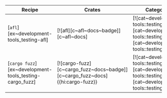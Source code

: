 | Recipe | Crates | Categories |
|--------|--------|------------|
| [`afl`][ex~development-tools_testing-afl] | [![afl][c~afl~docs~badge]][c~afl~docs] | [![cat~development-tools::testing][cat~development-tools::testing~badge]][cat~development-tools::testing] |
| [`cargo fuzz`][ex~development-tools_testing-cargo_fuzz] | [![cargo-fuzz][c~cargo_fuzz~docs~badge]][c~cargo_fuzz~docs]{{hi:cargo-fuzz}} | [![cat~development-tools::testing][cat~development-tools::testing~badge]][cat~development-tools::testing] |
